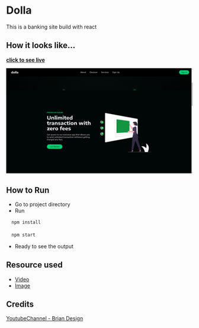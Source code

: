# Dolla

This is a banking site build with react

## How it looks like...

__[click to see live](https://virtual-dolla-banking.netlify.app/)__

![view](src/images/screenshot.png)

## How to Run
* Go to project directory
* Run 
```bash
  npm install

  npm start 
```
* Ready to see the output

## Resource used

* [Video](https://www.pexels.com/videos)
* [Image](https://www.undraw.co)

## Credits

[YoutubeChannel - Brian Design](https://www.youtube.com/watch?v=Nl54MJDR2p8&list=WL&index=3)

